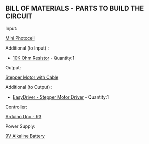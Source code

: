 BILL OF MATERIALS - PARTS TO BUILD THE CIRCUIT
----------------------------------------------
Input:

[Mini Photocell](https://www.sparkfun.com/products/9088)

 Additional (to Input) :
 - [10K Ohm Resistor](https://www.sparkfun.com/products/8374) - Quantity:1

Output:

[Stepper Motor with Cable](https://www.sparkfun.com/products/9238)

 Additional (to Output) :
 - [EasyDriver - Stepper Motor Driver](https://www.sparkfun.com/products/12779) - Quantity:1


Controller:

[Arduino Uno - R3](https://www.sparkfun.com/products/11021)


Power Supply:

[9V Alkaline Battery](https://www.sparkfun.com/products/10218)



